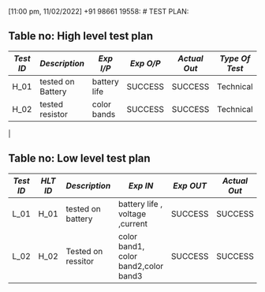 [11:00 pm, 11/02/2022] +91 98661 19558: # TEST PLAN:

  ## Table no: High level test plan

| *Test ID* | *Description*                                              | *Exp I/P* | *Exp O/P* | *Actual Out* |*Type Of Test*  |    
|-------------|--------------------------------------------------------------|------------|-------------|----------------|------------------|
|  H_01       |tested on Battery|battery life |SUCCESS|SUCCESS|Technical |
|  H_02       |tested resistor|color bands|SUCCESS|SUCCESS|Technical  |
| 


## Table no: Low level test plan

| *Test ID* | *HLT ID* |*Description*                                              | *Exp IN* | *Exp OUT* | *Actual Out* |*Type Of Test*  |    
|-------------|------------|--------------------------------------------------------------|------------|-------------|----------------|------------------|
|  L_01       | H_01|tested on battery|  battery life , voltage ,current |SUCCESS|SUCCESS |Technical |
|  L_02       | H_02|Tested on ressitor|  color band1, color band2,color band3 |SUCCESS|SUCCESS |Technical|

